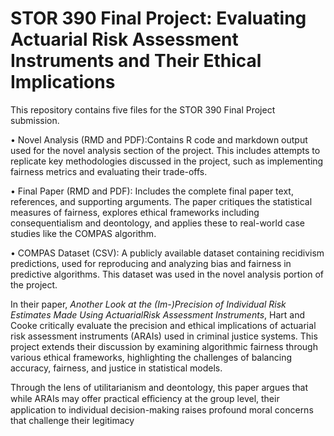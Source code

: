 # STOR 390 Final Project: Evaluating Actuarial Risk Assessment Instruments and Their Ethical Implications
This repository contains five files for the STOR 390 Final Project submission.

• Novel Analysis (RMD and PDF):Contains R code and markdown output used for the novel analysis section of the project. This includes attempts to replicate key methodologies discussed in the project, such as implementing fairness metrics and evaluating their trade-offs.

• Final Paper (RMD and PDF): Includes the complete final paper text, references, and supporting arguments. The paper critiques the statistical measures of fairness, explores ethical frameworks including consequentialism and deontology, and applies these to real-world case studies like the COMPAS algorithm.

• COMPAS Dataset (CSV): A publicly available dataset containing recidivism predictions, used for reproducing and analyzing bias and fairness in predictive algorithms. This dataset was used in the novel analysis portion of the project.

In their paper, *Another Look at the (Im-)Precision of Individual Risk Estimates Made Using ActuarialRisk Assessment Instruments*, Hart and Cooke critically evaluate the precision and ethical implications of actuarial risk assessment instruments (ARAIs) used in criminal justice systems. This project extends their discussion by examining algorithmic fairness through various ethical frameworks, highlighting the challenges of balancing accuracy, fairness, and justice in statistical models.

Through the lens of utilitarianism and deontology, this paper argues that while ARAIs may offer practical eﬀiciency at the group level, their application to individual decision-making raises profound moral concerns that challenge their legitimacy
